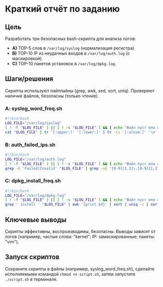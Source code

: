 # Краткий отчёт по заданию

## Цель
Разработать три безопасных bash-скрипта для анализа логов:  
- **A)** TOP-5 слов в `/var/log/syslog` (нормализация регистра).  
- **B)** TOP-10 IP из неудачных входов в `/var/log/auth.log` (с маскировкой).  
- **C)** TOP-10 пакетов установок в `/var/log/dpkg.log`.

## Шаги/решения
Скрипты используют пайплайны (grep, awk, sed, sort, uniq). Проверяют наличие файлов, безопасны (только чтение).

### A: syslog_word_freq.sh
```bash
#!/bin/bash
LOG_FILE="/var/log/syslog"
[ ! -f "$LOG_FILE" ] || [ ! -s "$LOG_FILE" ] && { echo "Файл пуст или отсутствует."; exit 1; }
cat "$LOG_FILE" | tr '[:upper:]' '[:lower:]' | tr -cs '[:alnum:]' '\n' | grep -v '^$' | sort | uniq -c | sort -nr | head -5
```

### B: auth_failed_ips.sh
```bash
#!/bin/bash
LOG_FILE="/var/log/auth.log"
[ ! -f "$LOG_FILE" ] || [ ! -s "$LOG_FILE" ] && { echo "Файл пуст или отсутствует."; exit 1; }
grep -E 'Failed|Invalid' "$LOG_FILE" | grep -oE '[0-9]{1,3}\.[0-9]{1,3}\.[0-9]{1,3}\.[0-9]{1,3}' | sed -E 's/(\d+\.\d+\.\d+\.)\d+/\1x/g' | sort | uniq -c | sort -nr | head -10
```

### C: dpkg_install_freq.sh
```bash
#!/bin/bash
LOG_FILE="/var/log/dpkg.log"
[ ! -f "$LOG_FILE" ] || [ ! -s "$LOG_FILE" ] && { echo "Файл пуст или отсутствует."; exit 1; }
grep ' install ' "$LOG_FILE" | awk '{print $4}' | sort | uniq -c | sort -nr | head -10
```

## Ключевые выводы
Скрипты эффективны, воспроизводимы, безопасны. Выводы зависят от логов (например, частые слова: "kernel"; IP: замаскированные; пакеты: "vim").

## Запуск скриптов
Сохраните скрипты в файлы (например, syslog_word_freq.sh), сделайте исполняемыми командой `chmod +x script.sh`, затем запустите `./script.sh` в терминале.

